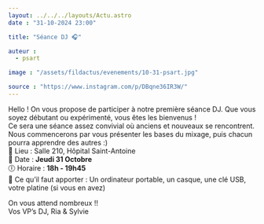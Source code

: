 ```yaml
---
layout: ../../../layouts/Actu.astro
date : "31-10-2024 23:00"

title: "Séance DJ 🎧"

auteur :
  - psart

image : "/assets/fildactus/evenements/10-31-psart.jpg"

source : "https://www.instagram.com/p/DBqne36IR3W/"
---
```


Hello ! On vous propose de participer à notre première séance DJ. Que vous soyez débutant ou expérimenté, vous êtes les bienvenus !  
Ce sera une séance assez convivial où anciens et nouveaux se rencontrent. Nous commencerons par vous présenter les bases du mixage, puis chacun pourra apprendre des autres :)  
📍 Lieu : Salle 210, Hôpital Saint-Antoine  
📅 Date : __Jeudi 31 Octobre__  
🕕 Horaire : __18h - 19h45__  
🎒 Ce qu’il faut apporter : Un ordinateur portable, un casque, une clé USB, votre platine (si vous en avez)

On vous attend nombreux !!  
Vos VP’s DJ, Ria & Sylvie